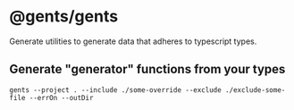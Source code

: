 # @gents/gents

Generate utilities to generate data that adheres to typescript types.

## Generate "generator" functions from your types

`gents --project . --include ./some-override --exclude ./exclude-some-file --errOn --outDir`

